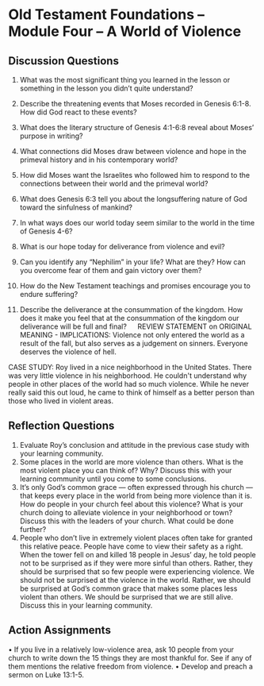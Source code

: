 # Old Testament Foundations – Module Four – A World of Violence
## Discussion Questions 

1.	What was the most significant thing you learned in the lesson or something in the lesson you didn’t quite understand?


2.	Describe the threatening events that Moses recorded in Genesis 6:1-8. How did God react to these events?


3.	What does the literary structure of Genesis 4:1-6:8 reveal about Moses’ purpose in writing?


4.	What connections did Moses draw between violence and hope in the primeval history and in his contemporary world?


5.	How did Moses want the Israelites who followed him to respond to the connections between their world and the primeval world?


6.	What does Genesis 6:3 tell you about the longsuffering nature of God toward the sinfulness of mankind?


7.	In what ways does our world today seem similar to the world in the time of Genesis 4-6?


8.	What is our hope today for deliverance from violence and evil?


9.	Can you identify any “Nephilim” in your life?  What are they?  How can you overcome fear of them and gain victory over them?


10.	How do the New Testament teachings and promises encourage you to endure suffering?


11.	Describe the deliverance at the consummation of the kingdom. How does it make you feel that at the consummation of the kingdom our deliverance will be full and final?
 
REVIEW STATEMENT on ORIGINAL MEANING - IMPLICATIONS: Violence not only entered the world as a result of the fall, but also serves as a judgement on sinners. Everyone deserves the violence of hell.

CASE STUDY: Roy lived in a nice neighborhood in the United States. There was very little violence in his neighborhood. He couldn't understand why people in other places of the world had so much violence. While he never really said this out loud, he came to think of himself as a better person than those who lived in violent areas.
## Reflection Questions 
1.	Evaluate Roy’s conclusion and attitude in the previous case study with your learning community. 
2.	Some places in the world are more violence than others. What is the most violent place you can think of? Why? Discuss this with your learning community until you come to some conclusions.  
3.	It’s only God’s common grace — often expressed through his church — that keeps every place in the world from being more violence than it is. How do people in your church feel about this violence? What is your church doing to alleviate violence in your neighborhood or town? Discuss this with the leaders of your church. What could be done further? 
4.	People who don’t live in extremely violent places often take for granted this relative peace. People have come to view their safety as a right. When the tower fell on and killed 18 people in Jesus’ day, he told people not to be surprised as if they were more sinful than others. Rather, they should be surprised that so few people were experiencing violence. We should not be surprised at the violence in the world. Rather, we should be surprised at God’s common grace that makes some places less violent than others. We should be surprised that we are still alive. Discuss this in your learning community.  
## Action Assignments
•	If you live in a relatively low-violence area, ask 10 people from your church to write down the 15 things they are most thankful for. See if any of them mentions the relative freedom from violence. 
•	Develop and preach a sermon on Luke 13:1-5.
